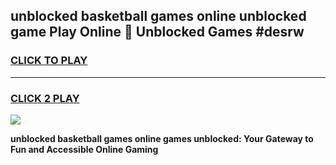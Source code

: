 
## unblocked basketball games online unblocked game Play Online 👋 Unblocked Games #desrw
<h3>
<a href="https://premium.freeplayer.one?title=unblocked_basketball_games_online&ref=21F">CLICK TO PLAY</a></h3>
<hr>

<h3>
<a href="https://premium.freeplayer.one?title=unblocked_basketball_games_online&ref=21F">CLICK 2 PLAY</a>
  
</h3>

<a href="https://premium.freeplayer.one?title=unblocked_basketball_games_online&ref=21F/"><img src="https://clearcache.store/games.png"></a>


**unblocked basketball games online games unblocked: Your Gateway to Fun and Accessible Online Gaming**
